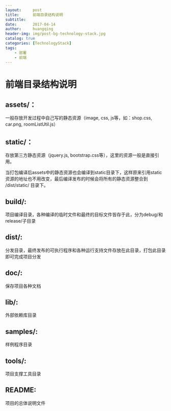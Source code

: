 ```yaml
---
layout:     post
title:      前端目录结构说明
subtitle:   
date:       2017-04-14
author:     huangqing
header-img: img/post-bg-technology-stack.jpg
catalog: true
categories: [TechnologyStack]
tags:
    - 部署
    - 前端
---
```


# 前端目录结构说明

## assets/：

一般存放开发过程中自己写的静态资源（image, css, js等，如：shop.css, car.png, roomListUtil.js）

## static/：

存放第三方静态资源（jquery.js, bootstrap.css等），这里的资源一般是直接引用。

当打包编译后assets中的静态资源也会编译到static目录下，这样原来引用static资源的地址也不用改变，最后编译发布的时候会将所有的静态资源整合到 /dist/static/ 目录下。

## build/:

项目编译目录，各种编译的临时文件和最终的目标文件皆存于此，分为debug/和release/子目录

## dist/:

分发目录，最终发布的可执行程序和各种运行支持文件存放在此目录，打包此目录即可完成项目分发

## doc/:

保存项目各种文档

## lib/:

外部依赖库目录

## samples/:

样例程序目录

## tools/:

项目支撑工具目录

## README:

项目的总体说明文件